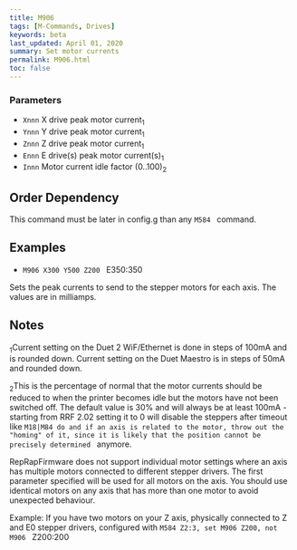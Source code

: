 ```yaml
---
title: M906
tags: [M-Commands, Drives] 
keywords: beta 
last_updated: April 01, 2020 
summary: Set motor currents 
permalink: M906.html
toc: false 
---
```



### Parameters

* `Xnnn` X drive peak motor current<sub>1</sub>
* `Ynnn` Y drive peak motor current<sub>1</sub>
* `Znnn` Z drive peak motor current<sub>1</sub>
* `Ennn` E drive(s) peak motor current(s)<sub>1</sub>
* `Innn` Motor current idle factor (0..100)<sub>2</sub>

## Order Dependency

This command must be later in config.g than any ` M584  ` command.

## Examples

* ` M906 X300 Y500 Z200  ` E350:350

Sets the peak currents to send to the stepper motors for each axis. The values are in milliamps.

## Notes

<sub>1</sub>Current setting on the Duet 2 WiF/Ethernet is done in steps of 100mA and is rounded down. Current setting on the Duet Maestro is in steps of 50mA and rounded down.

<sub>2</sub>This is the percentage of normal that the motor currents should be reduced to when the printer becomes idle but the motors have not been switched off. The default value is 30% and will always be at least 100mA - starting from RRF 2.02 setting it to 0 will disable the steppers after timeout like ` M18|M84 do and if an axis is related to the motor, throw out the "homing" of it, since it is likely that the position cannot be precisely determined  ` anymore.

RepRapFirmware does not support individual motor settings where an axis has multiple motors connected to different stepper drivers. The first parameter specified will be used for all motors on the axis. You should use identical motors on any axis that has more than one motor to avoid unexpected behaviour.

Example: If you have two motors on your Z axis, physically connected to Z and E0 stepper drivers, configured with ` M584 Z2:3, set M906 Z200, not M906  ` Z200:200

